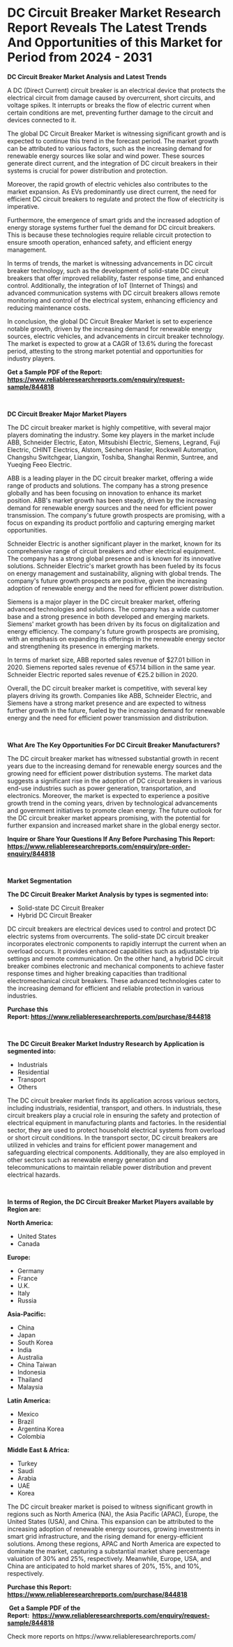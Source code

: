 <p><h1>DC Circuit Breaker Market Research Report Reveals The Latest Trends And Opportunities of this Market for Period from 2024 - 2031</h1></p><p><strong>DC Circuit Breaker Market Analysis and Latest Trends</strong></p>
<p><p>A DC (Direct Current) circuit breaker is an electrical device that protects the electrical circuit from damage caused by overcurrent, short circuits, and voltage spikes. It interrupts or breaks the flow of electric current when certain conditions are met, preventing further damage to the circuit and devices connected to it.</p><p>The global DC Circuit Breaker Market is witnessing significant growth and is expected to continue this trend in the forecast period. The market growth can be attributed to various factors, such as the increasing demand for renewable energy sources like solar and wind power. These sources generate direct current, and the integration of DC circuit breakers in their systems is crucial for power distribution and protection.</p><p>Moreover, the rapid growth of electric vehicles also contributes to the market expansion. As EVs predominantly use direct current, the need for efficient DC circuit breakers to regulate and protect the flow of electricity is imperative.</p><p>Furthermore, the emergence of smart grids and the increased adoption of energy storage systems further fuel the demand for DC circuit breakers. This is because these technologies require reliable circuit protection to ensure smooth operation, enhanced safety, and efficient energy management.</p><p>In terms of trends, the market is witnessing advancements in DC circuit breaker technology, such as the development of solid-state DC circuit breakers that offer improved reliability, faster response time, and enhanced control. Additionally, the integration of IoT (Internet of Things) and advanced communication systems with DC circuit breakers allows remote monitoring and control of the electrical system, enhancing efficiency and reducing maintenance costs.</p><p>In conclusion, the global DC Circuit Breaker Market is set to experience notable growth, driven by the increasing demand for renewable energy sources, electric vehicles, and advancements in circuit breaker technology. The market is expected to grow at a CAGR of 13.6% during the forecast period, attesting to the strong market potential and opportunities for industry players.</p></p>
<p><strong>Get a Sample PDF of the Report:&nbsp; <a href="https://www.reliableresearchreports.com/enquiry/request-sample/844818">https://www.reliableresearchreports.com/enquiry/request-sample/844818</a></strong></p>
<p>&nbsp;</p>
<p><strong>DC Circuit Breaker Major Market Players</strong></p>
<p><p>The DC circuit breaker market is highly competitive, with several major players dominating the industry. Some key players in the market include ABB, Schneider Electric, Eaton, Mitsubishi Electric, Siemens, Legrand, Fuji Electric, CHINT Electrics, Alstom, Sécheron Hasler, Rockwell Automation, Changshu Switchgear, Liangxin, Toshiba, Shanghai Renmin, Suntree, and Yueqing Feeo Electric.</p><p>ABB is a leading player in the DC circuit breaker market, offering a wide range of products and solutions. The company has a strong presence globally and has been focusing on innovation to enhance its market position. ABB's market growth has been steady, driven by the increasing demand for renewable energy sources and the need for efficient power transmission. The company's future growth prospects are promising, with a focus on expanding its product portfolio and capturing emerging market opportunities.</p><p>Schneider Electric is another significant player in the market, known for its comprehensive range of circuit breakers and other electrical equipment. The company has a strong global presence and is known for its innovative solutions. Schneider Electric's market growth has been fueled by its focus on energy management and sustainability, aligning with global trends. The company's future growth prospects are positive, given the increasing adoption of renewable energy and the need for efficient power distribution.</p><p>Siemens is a major player in the DC circuit breaker market, offering advanced technologies and solutions. The company has a wide customer base and a strong presence in both developed and emerging markets. Siemens' market growth has been driven by its focus on digitalization and energy efficiency. The company's future growth prospects are promising, with an emphasis on expanding its offerings in the renewable energy sector and strengthening its presence in emerging markets.</p><p>In terms of market size, ABB reported sales revenue of $27.01 billion in 2020. Siemens reported sales revenue of €57.14 billion in the same year. Schneider Electric reported sales revenue of €25.2 billion in 2020.</p><p>Overall, the DC circuit breaker market is competitive, with several key players driving its growth. Companies like ABB, Schneider Electric, and Siemens have a strong market presence and are expected to witness further growth in the future, fueled by the increasing demand for renewable energy and the need for efficient power transmission and distribution.</p></p>
<p>&nbsp;</p>
<p><strong>What Are The Key Opportunities For DC Circuit Breaker Manufacturers?</strong></p>
<p><p>The DC circuit breaker market has witnessed substantial growth in recent years due to the increasing demand for renewable energy sources and the growing need for efficient power distribution systems. The market data suggests a significant rise in the adoption of DC circuit breakers in various end-use industries such as power generation, transportation, and electronics. Moreover, the market is expected to experience a positive growth trend in the coming years, driven by technological advancements and government initiatives to promote clean energy. The future outlook for the DC circuit breaker market appears promising, with the potential for further expansion and increased market share in the global energy sector.</p></p>
<p><strong>Inquire or Share Your Questions If Any Before Purchasing This Report: <a href="https://www.reliableresearchreports.com/enquiry/pre-order-enquiry/844818">https://www.reliableresearchreports.com/enquiry/pre-order-enquiry/844818</a></strong></p>
<p>&nbsp;</p>
<p><strong>Market Segmentation</strong></p>
<p><strong>The DC Circuit Breaker Market Analysis by types is segmented into:</strong></p>
<p><ul><li>Solid-state DC Circuit Breaker</li><li>Hybrid DC Circuit Breaker</li></ul></p>
<p><p>DC circuit breakers are electrical devices used to control and protect DC electric systems from overcurrents. The solid-state DC circuit breaker incorporates electronic components to rapidly interrupt the current when an overload occurs. It provides enhanced capabilities such as adjustable trip settings and remote communication. On the other hand, a hybrid DC circuit breaker combines electronic and mechanical components to achieve faster response times and higher breaking capacities than traditional electromechanical circuit breakers. These advanced technologies cater to the increasing demand for efficient and reliable protection in various industries.</p></p>
<p><strong>Purchase this Report:&nbsp;<a href="https://www.reliableresearchreports.com/purchase/844818">https://www.reliableresearchreports.com/purchase/844818</a></strong></p>
<p>&nbsp;</p>
<p><strong>The DC Circuit Breaker Market Industry Research by Application is segmented into:</strong></p>
<p><ul><li>Industrials</li><li>Residential</li><li>Transport</li><li>Others</li></ul></p>
<p><p>The DC circuit breaker market finds its application across various sectors, including industrials, residential, transport, and others. In industrials, these circuit breakers play a crucial role in ensuring the safety and protection of electrical equipment in manufacturing plants and factories. In the residential sector, they are used to protect household electrical systems from overload or short circuit conditions. In the transport sector, DC circuit breakers are utilized in vehicles and trains for efficient power management and safeguarding electrical components. Additionally, they are also employed in other sectors such as renewable energy generation and telecommunications to maintain reliable power distribution and prevent electrical hazards.</p></p>
<p>&nbsp;</p>
<p><strong>In terms of Region, the DC Circuit Breaker Market Players available by Region are:</strong></p>
<p>
    <p> <strong> North America: </strong>
        <ul>
            <li>United States</li>
            <li>Canada</li>
        </ul>
        </p> 
    <p> <strong> Europe: </strong>
        <ul>
            <li>Germany</li>
            <li>France</li>
            <li>U.K.</li>
            <li>Italy</li>
            <li>Russia</li>
        </ul>
        </p> 
    <p> <strong> Asia-Pacific: </strong>
        <ul>
            <li>China</li>
            <li>Japan</li>
            <li>South Korea</li>
            <li>India</li>
            <li>Australia</li>
            <li>China Taiwan</li>
            <li>Indonesia</li>
            <li>Thailand</li>
            <li>Malaysia</li>
        </ul>
        </p> 
    <p> <strong> Latin America: </strong>
        <ul>
            <li>Mexico</li>
            <li>Brazil</li>
            <li>Argentina Korea</li>
            <li>Colombia</li>
        </ul>
        </p> 
    <p> <strong> Middle East & Africa: </strong>
        <ul>
            <li>Turkey</li>
            <li>Saudi</li>
            <li>Arabia</li>
            <li>UAE</li>
            <li>Korea</li>
        </ul>
    </p>
    </p>
<p><p>The DC circuit breaker market is poised to witness significant growth in regions such as North America (NA), the Asia Pacific (APAC), Europe, the United States (USA), and China. This expansion can be attributed to the increasing adoption of renewable energy sources, growing investments in smart grid infrastructure, and the rising demand for energy-efficient solutions. Among these regions, APAC and North America are expected to dominate the market, capturing a substantial market share percentage valuation of 30% and 25%, respectively. Meanwhile, Europe, USA, and China are anticipated to hold market shares of 20%, 15%, and 10%, respectively.</p></p>
<p><strong>Purchase this Report: <a href="https://www.reliableresearchreports.com/purchase/844818">https://www.reliableresearchreports.com/purchase/844818</a></strong></p>
<p>&nbsp;<strong>Get a Sample PDF of the Report:&nbsp;&nbsp;<a href="https://www.reliableresearchreports.com/enquiry/request-sample/844818">https://www.reliableresearchreports.com/enquiry/request-sample/844818</a></strong></p>
<p><strong></strong></p>
<p>Check more reports on https://www.reliableresearchreports.com/</p>